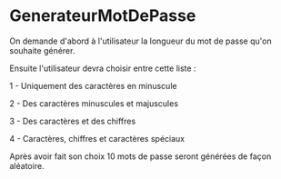 # GenerateurMotDePasse

On demande d'abord à l'utilisateur la longueur du mot de passe qu'on souhaite générer.

Ensuite l'utilisateur devra choisir entre cette liste :

1 - Uniquement des caractères en minuscule 

2 - Des caractères minuscules et majuscules 

3 - Des caractères et des chiffres 

4 - Caractères, chiffres et caractères spéciaux

Après avoir fait son choix 10 mots de passe seront générées de façon aléatoire.
